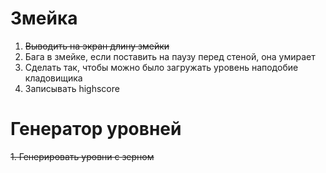 # Змейка

1. ~~Выводить на экран длину змейки~~
1. Бага в змейке, если поставить на паузу перед стеной, она умирает
1. Сделать так, чтобы можно было загружать уровень наподобие кладовищика
1. Записывать highscore

# Генератор уровней

~~1. Генерировать уровни с зерном~~
